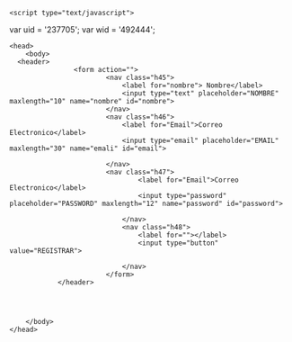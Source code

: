<html lang="es">
    <meta charset="utf-8"/>
    <title>
        REGISTRACION
    </title>

    <script type="text/javascript">
  var uid = '237705';
  var wid = '492444';
</script>
<script type="text/javascript" src="//cdn.popcash.net/pop.js"></script>
<link rel="stylesheet" href="formulario.css">
    
    <head>
        <body>
      <header>
                    <form action="">
                            <nav class="h45">
                                <label for="nombre"> Nombre</label>
                                <input type="text" placeholder="NOMBRE" maxlength="10" name="nombre" id="nombre">
                            </nav>
                            <nav class="h46">
                                <label for="Email">Correo Electronico</label>
                                <input type="email" placeholder="EMAIL" maxlength="30" name="emali" id="email">
                
                            </nav>
                            <nav class="h47">
                                    <label for="Email">Correo Electronico</label>
                                    <input type="password" placeholder="PASSWORD" maxlength="12" name="password" id="password">
                    
                                </nav>
                                <nav class="h48">
                                    <label for=""></label>
                                    <input type="button" value="REGISTRAR">
                
                                </nav>
                            </form>
                </header>
            
                    
        

        </body>
    </head>
</html>
